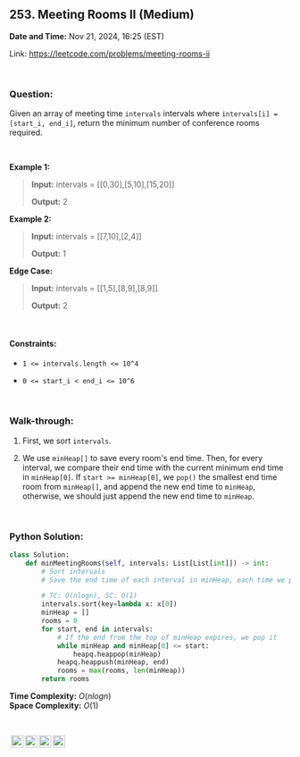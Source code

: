 ## 253. Meeting Rooms II (Medium)
**Date and Time:** Nov 21, 2024, 16:25 (EST)

Link: https://leetcode.com/problems/meeting-rooms-ii

<br>

### Question:
Given an array of meeting time `intervals` intervals where `intervals[i] = [start_i, end_i]`, return the minimum number of conference rooms required.

<br>

**Example 1:**
> **Input:** intervals = [[0,30],[5,10],[15,20]]
> 
> **Output:** 2

**Example 2:**
> **Input:** intervals = [[7,10],[2,4]]
> 
> **Output:** 1

**Edge Case:**
> **Input:** intervals = [[1,5],[8,9],[8,9]]
> 
> **Output:** 2

<br>

#### Constraints:
* `1 <= intervals.length <= 10^4`

* `0 <= start_i < end_i <= 10^6`

<br>

### Walk-through: 
1. First, we sort `intervals`.

2. We use `minHeap[]` to save every room's end time. Then, for every interval, we compare their end time with the current minimum end time in `minHeap[0]`. If `start >= minHeap[0]`, we `pop()` the smallest end time room from `minHeap[]`, and append the new end time to `minHeap`, otherwise, we should just append the new end time to `minHeap`.

<br>

### Python Solution:
```python
class Solution:
    def minMeetingRooms(self, intervals: List[List[int]]) -> int:
        # Sort intervals
        # Save the end time of each interval in minHeap, each time we process a new interval, compare the start with the top of minHeap, if the start > top of minHeap, pop the top of minHeap. Update the min number of conference rooms

        # TC: O(nlogn), SC: O(1)
        intervals.sort(key=lambda x: x[0])
        minHeap = []
        rooms = 0
        for start, end in intervals:
            # If the end from the top of minHeap expires, we pop it
            while minHeap and minHeap[0] <= start:
                heapq.heappop(minHeap)
            heapq.heappush(minHeap, end)
            rooms = max(rooms, len(minHeap))
        return rooms
```
**Time Complexity:** $O(nlogn)$ <br>
**Space Complexity:** $O(1)$

<br>

<img style="height:22px!important;margin-left:3px;vertical-align:text-bottom;" src="https://mirrors.creativecommons.org/presskit/icons/cc.svg?ref=chooser-v1" alt="CC BY-NC-SA" title="CC BY-NC-SA"><img style="height:22px!important;margin-left:3px;vertical-align:text-bottom;" src="https://mirrors.creativecommons.org/presskit/icons/by.svg?ref=chooser-v1" alt="BY: credit must be given to the creator" title="BY: credit must be given to the creator"><img style="height:22px!important;margin-left:3px;vertical-align:text-bottom;" src="https://mirrors.creativecommons.org/presskit/icons/nc.svg?ref=chooser-v1" alt="NC: Only noncommercial uses of the work are permitted" title="NC: Only noncommercial uses of the work are permitted"><img style="height:22px!important;margin-left:3px;vertical-align:text-bottom;" src="https://mirrors.creativecommons.org/presskit/icons/sa.svg?ref=chooser-v1" alt="SA: Adaptations must be shared under the same terms" title="SA: Adaptations must be shared under the same terms">